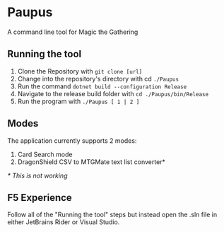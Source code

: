# Paupus
A command line tool for Magic the Gathering

## Running the tool

1. Clone the Repository with `git clone [url]`
2. Change into the repository's directory with cd `./Paupus`
3. Run the command `dotnet build --configuration Release`
4. Navigate to the release build folder with `cd ./Paupus/bin/Release`
5. Run the program with `./Paupus [ 1 | 2 ]` 

## Modes

The application currently supports 2 modes:

1. Card Search mode
2. DragonShield CSV to MTGMate text list converter*

*\* This is not working*

## F5 Experience

Follow all of the "Running the tool" steps but instead open the .sln file in either JetBrains Rider or Visual Studio.
